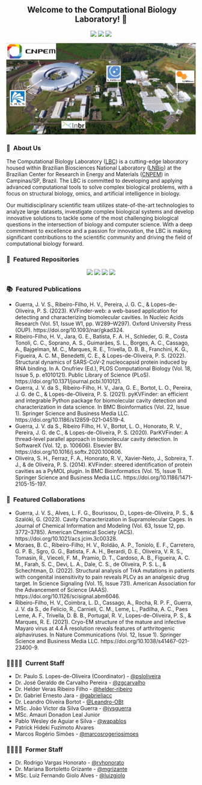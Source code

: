 <h2 align="center"> &nbsp;Welcome to the Computational Biology Laboratory! 👋</h2>

<p align="center">
  <a href="https://github.com/LBC-LNBio"><img src="https://komarev.com/ghpvc/?username=LBC-LNBio&color=46BC99&label=Visitors"></a>
  <a href="https://github.com/LBC-LNBio"><img src="https://img.shields.io/github/followers/LBC-LNBio?label=GitHub%20Followers&color=46BC99"></a>
  <a href="https://github.com/orgs/LBC-LNBio/repositories"><img src="https://badges.frapsoft.com/os/v2/open-source.png?v=103"/></a>
</p>

<p align="center"><img width=800 alt="Banner" src="https://raw.githubusercontent.com/LBC-LNBio/.github/main/profile/images/banner-cnpem.png"></img></p>

<h3 align="left">🧬 &nbsp;About Us</h3>

<p align=”justify>
  The Computational Biology Laboratory (<a href="https://lnbio.cnpem.br/thematic-programs/bioinformatics/">LBC</a>) is a cutting-edge laboratory housed within Brazilian Biosciences National Laboratory (<a href="https://lnbio.cnpem.br">LNBio</a>) at the Brazilian Center for Research in Energy and Materials (<a href="https://cnpem.br">CNPEM</a>) in Campinas/SP, Brazil. The LBC is committed to developing and applying advanced computational tools to solve complex biological problems, with a focus on structural biology, omics, and artificial intelligence in biology.
  
  Our multidisciplinary scientific team utilizes state-of-the-art technologies to analyze large datasets, investigate complex biological systems and develop innovative solutions to tackle some of the most challenging biological questions in the intersection of biology and computer science. With a deep commitment to excellence and a passion for innovation, the LBC is making significant contributions to the scientific community and driving the field of computational biology forward.
</p>

<h3 align="left">🌟 &nbsp;Featured Repositories</h3>
<p align="center">
  <a href=https://github.com/LBC-LNBio/pyKVFinder><img src="https://github-readme-stats.vercel.app/api/pin/?username=LBC-LNBio&repo=pyKVFinder&show_owner=True&theme=react"></a>
  <a href=https://github.com/LBC-LNBio/parKVFinder><img src="https://github-readme-stats.vercel.app/api/pin/?username=LBC-LNBio&repo=parKVFinder&show_owner=True&theme=react"></a>
  <a href=https://github.com/LBC-LNBio/parKVFinder-win><img src="https://github-readme-stats.vercel.app/api/pin/?username=LBC-LNBio&repo=parKVFinder-win&show_owner=True&theme=react"></a>
  <a href=https://github.com/LBC-LNBio/KVFinder-web><img src="https://github-readme-stats.vercel.app/api/pin/?username=LBC-LNBio&repo=KVFinder-web&show_owner=True&theme=react"></a>
</p>

<h3>📚 &nbsp;Featured Publications</h3>

<p>
  <ul>
    <li> Guerra, J. V. S., Ribeiro-Filho, H. V., Pereira, J. G. C., & Lopes-de-Oliveira, P. S. (2023). KVFinder-web: a web-based application for detecting and characterizing biomolecular cavities. In Nucleic Acids Research (Vol. 51, Issue W1, pp. W289–W297). Oxford University Press (OUP). https://doi.org/10.1093/nar/gkad324.</li>
    <li> Ribeiro-Filho, H. V., Jara, G. E., Batista, F. A. H., Schleder, G. R., Costa Tonoli, C. C., Soprano, A. S., Guimarães, S. L., Borges, A. C., Cassago, A., Bajgelman, M. C., Marques, R. E., Trivella, D. B. B., Franchini, K. G., Figueira, A. C. M., Benedetti, C. E., & Lopes-de-Oliveira, P. S. (2022). Structural dynamics of SARS-CoV-2 nucleocapsid protein induced by RNA binding. In A. Onufriev (Ed.), PLOS Computational Biology (Vol. 18, Issue 5, p. e1010121). Public Library of Science (PLoS). https://doi.org/10.1371/journal.pcbi.1010121.</li>
    <li> Guerra, J. V. da S., Ribeiro-Filho, H. V., Jara, G. E., Bortot, L. O., Pereira, J. G. de C., & Lopes-de-Oliveira, P. S. (2021). pyKVFinder: an efficient and integrable Python package for biomolecular cavity detection and characterization in data science. In BMC Bioinformatics (Vol. 22, Issue 1). Springer Science and Business Media LLC. https://doi.org/10.1186/s12859-021-04519-4.</li>
    <li> Guerra, J. V. da S., Ribeiro Filho, H. V., Bortot, L. O., Honorato, R. V., Pereira, J. G. de C., & Lopes-de-Oliveira, P. S. (2020). ParKVFinder: A thread-level parallel approach in biomolecular cavity detection. In SoftwareX (Vol. 12, p. 100606). Elsevier BV. https://doi.org/10.1016/j.softx.2020.100606.</li>
    <li> Oliveira, S. H., Ferraz, F. A., Honorato, R. V., Xavier-Neto, J., Sobreira, T. J., & de Oliveira, P. S. (2014). KVFinder: steered identification of protein cavities as a PyMOL plugin. In BMC Bioinformatics (Vol. 15, Issue 1). Springer Science and Business Media LLC. https://doi.org/10.1186/1471-2105-15-197.</li>
  </ul>
</p>

<h3>🤝 &nbsp;Featured Collaborations</h3>

<p>
  <ul>
    <li> Guerra, J. V. S., Alves, L. F. G., Bourissou, D., Lopes-de-Oliveira, P. S., & Szalóki, G. (2023). Cavity Characterization in Supramolecular Cages. In Journal of Chemical Information and Modeling (Vol. 63, Issue 12, pp. 3772–3785). American Chemical Society (ACS). https://doi.org/10.1021/acs.jcim.3c00328. </li>
    <li> Moraes, B. C., Ribeiro-Filho, H. V., Roldão, A. P., Toniolo, E. F., Carretero, G. P. B., Sgro, G. G., Batista, F. A. H., Berardi, D. E., Oliveira, V. R. S., Tomasin, R., Vieceli, F. M., Pramio, D. T., Cardoso, A. B., Figueira, A. C. M., Farah, S. C., Devi, L. A., Dale, C. S., de Oliveira, P. S. L., & Schechtman, D. (2022). Structural analysis of TrkA mutations in patients with congenital insensitivity to pain reveals PLCγ as an analgesic drug target. In Science Signaling (Vol. 15, Issue 731). American Association for the Advancement of Science (AAAS). https://doi.org/10.1126/scisignal.abm6046.</li>
    <li> Ribeiro-Filho, H. V., Coimbra, L. D., Cassago, A., Rocha, R. P. F., Guerra, J. V. da S., de Felicio, R., Carnieli, C. M., Leme, L., Padilha, A. C., Paes Leme, A. F., Trivella, D. B. B., Portugal, R. V., Lopes-de-Oliveira, P. S., & Marques, R. E. (2021). Cryo-EM structure of the mature and infective Mayaro virus at 4.4 Å resolution reveals features of arthritogenic alphaviruses. In Nature Communications (Vol. 12, Issue 1). Springer Science and Business Media LLC. https://doi.org/10.1038/s41467-021-23400-9.</li>
  </ul>
</p>

<h3>👨‍💻👩‍💻 &nbsp;Current Staff</h3>
<p>
  <ul>
    <li>Dr. Paulo S. Lopes-de-Oliveira (Coordinator) - <a href="https://github.com/psloliveira">@psloliveira</a></li>
    <li>Dr. José Geraldo de Carvalho Pereira - <a href="https://github.com/zgcarvalho">@zgcarvalho</a></li>
    <li>Dr. Helder Veras Ribeiro Filho - <a href="https://github.com/helder-ribeiro">@helder-ribeiro</a></li>
    <li>Dr. Gabriel Ernesto Jara - <a href="https://github.com/gabrieliacc">@gabrieliacc</a></li>
    <li>Dr. Leandro Oliveira Bortot - <a href="https://github.com/Leandro-OBt">@Leandro-OBt</a></li>
    <li>MSc. João Victor da Silva Guerra - <a href="https://github.com/jvsguerra">@jvsguerra</a></li>
    <li>MSc. Amauri Donadon Leal Junior</li>
    <li>Pablo Wesley de Aguiar e Silva - <a href="https://github.com/wapablos">@wapablos</a></li>
    <li>Patrick Hideki Fuzimoto Alvares</li>
    <li>Marcos Rogério Simões - <a href="https://github.com/marcosrogeriosimoes">@marcosrogeriosimoes</a></li>
  </ul>
</p>


<h3>👨‍💻👩‍💻 &nbsp;Former Staff</h3>
<p>
  <ul>
    <li>Dr. Rodrigo Vargas Honorato - <a href="https://github.com/rvhonorato">@rvhonorato</a></li>
    <li>Dr. Mariana Bortoletto Grizante - <a href="https://github.com/mgrizante">@mgrizante</a></li>
    <li>MSc. Luiz Fernando Giolo Alves - <a href="https://github.com/luizgiolo">@luizgiolo</a></li>
  </ul>
</p>
